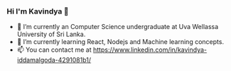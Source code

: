 ### Hi I'm Kavindya 👋


- 🔭 I’m currently an Computer Science undergraduate at Uva Wellassa University of Sri Lanka.
- 🌱 I’m currently learning React, Nodejs and Machine learning concepts.
- 📫 You can contact me at  https://www.linkedin.com/in/kavindya-iddamalgoda-4291081b1/

